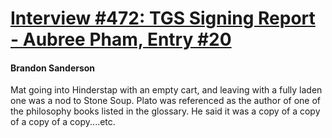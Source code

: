 # [Interview #472: TGS Signing Report - Aubree Pham, Entry #20](https://www.theoryland.com/intvmain.php?i=472#20)

#### Brandon Sanderson

Mat going into Hinderstap with an empty cart, and leaving with a fully laden one was a nod to Stone Soup. Plato was referenced as the author of one of the philosophy books listed in the glossary. He said it was a copy of a copy of a copy of a copy....etc.

